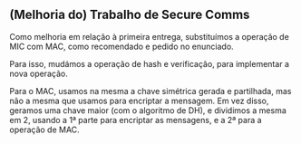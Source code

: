 
## (Melhoria do) Trabalho de Secure Comms

Como melhoria em relação à primeira entrega, substituímos a operação de MIC com MAC, como recomendado e pedido no enunciado.

Para isso, mudámos a operação de hash e verificação, para implementar a nova operação.

Para o MAC, usamos na mesma a chave simétrica gerada e partilhada, mas não a mesma que usamos para encriptar a mensagem. Em vez disso, geramos uma chave maior (com o algoritmo de DH), e dividimos a mesma em 2, usando a 1ª parte para encriptar as mensagens, e a 2ª para a operação de MAC.
